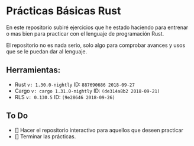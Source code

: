 # Prácticas Básicas Rust

En este repositorio subiré ejercicios que he estado haciendo para
entrenar o mas bien para practicar con el lenguaje de programación
Rust.

El repositorio no es nada serio, solo algo para comprobar avances y usos
que se le puedan dar al lenguaje.

## Herramientas:

* Rust `v: 1.30.0-nightly` ID: `887690686 2018-09-27`
* Cargo `v: cargo 1.31.0-nightly` ID: `(de314a8b2 2018-09-21)`
* RLS `v: 0.130.5` ID: `(9e28646 2018-09-26)`

## To Do

- [] Hacer el repositorio interactivo para aquellos que deseen practicar
- [] Terminar las prácticas.

